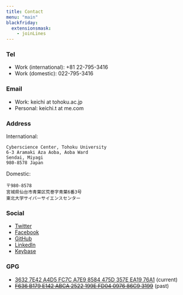 ```yaml
---
title: Contact
menu: "main"
blackfriday:
  extensionsmask:
    - joinLines
---
```


### Tel

- Work (international): +81 22-795-3416
- Work (domestic): 022-795-3416

### Email

- Work: keichi at tohoku.ac.jp
- Personal: keichi.t at me.com

### Address

International:

```
Cyberscience Center, Tohoku University
6-3 Aramaki Aza Aoba, Aoba Ward
Sendai, Miyagi
980-8578 Japan
```

Domestic:

```
〒980-8578
宮城県仙台市青葉区荒巻字青葉6番3号
東北大学サイバーサイエンスセンター
```

### Social

- [Twitter](https://twitter.com/_keichi_)
- [Facebook](https://www.facebook.com/keichi.t)
- [GitHub](https://github.com/keichi)
- [LinkedIn](https://www.linkedin.com/in/keichi/)
- [Keybase](https://keybase.io/keichi)

### GPG

- [3632 7E42 A4D5 FC7C A7E9  8584 475D 357E EA19 76A1](https://pgp.mit.edu/pks/lookup?op=get&search=0x475D357EEA1976A1) (current)
- [~~F636 B179 E142 ABCA 2522  199E FD04 0976 86C9 3199~~](https://pgp.mit.edu/pks/lookup?op=get&search=0xFD04097686C93199) (past)
